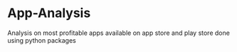 # App-Analysis
Analysis on most profitable apps available on app store and play store done using python packages
